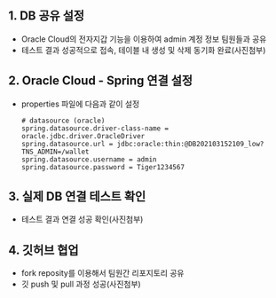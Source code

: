 ## 1. DB 공유 설정

- Oracle Cloud의 전자지갑 기능을 이용하여 admin 계정 정보 팀원들과 공유
- 테스트 결과 성공적으로 접속, 테이블 내 생성 및 삭제 동기화 완료(사진첨부)

## 2. Oracle Cloud - Spring 연결 설정

- properties 파일에 다음과 같이 설정

  ```properties
  # datasource (oracle)
  spring.datasource.driver-class-name = oracle.jdbc.driver.OracleDriver
  spring.datasource.url = jdbc:oracle:thin:@DB202103152109_low?TNS_ADMIN=/wallet
  spring.datasource.username = admin
  spring.datasource.password = Tiger1234567
  ```
  

## 3.  실제 DB 연결 테스트 확인

- 테스트 결과 연결 성공 확인(사진첨부)

## 4. 깃허브 협업

- fork reposity를 이용해서 팀원간 리포지토리 공유
- 깃 push 및 pull 과정 성공(사진첨부)